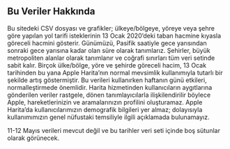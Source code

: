 ## Bu Veriler Hakkında

Bu sitedeki CSV dosyası ve grafikler; ülkeye/bölgeye, yöreye veya şehre göre yapılan yol tarifi isteklerinin 13 Ocak 2020’deki taban hacmine kıyasla göreceli hacmini gösterir. Günümüzü, Pasifik saatiyle gece yarısından sonraki gece yarısına kadar olan süre olarak tanımlarız. Şehirler, büyük metropoliten alanlar olarak tanımlanır ve coğrafi sınırları tüm veri setinde sabit kalır. Birçok ülke/bölge, yöre ve şehirde göreceli hacim, 13 Ocak tarihinden bu yana Apple Harita’nın normal mevsimlik kullanımıyla tutarlı bir şekilde artış göstermiştir. Bu verileri kullanırken haftanın günü etkileri, normalleştirmede önemlidir. Harita hizmetinden kullanıcıların aygıtlarına gönderilen veriler rastgele, dönen tanımlayıcılarla ilişkilendirilir böylece Apple, hareketlerinizin ve aramalarınızın profilini oluşturamaz. Apple Harita’da kullanıcılarımızın demografik bilgileri yer almaz; dolayısıyla kullanımımızın genel nüfustaki temsiliyle ilgili açıklamada bulunamayız.

11-12 Mayıs verileri mevcut değil ve bu tarihler veri seti içinde boş sütunlar olarak görünecek.